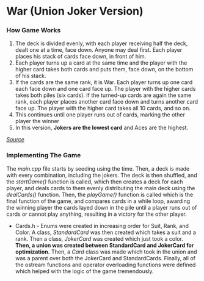 # War (Union Joker Version)

### How Game Works

1. The deck is divided evenly, with each player receiving half the deck, dealt one at a time, face down. Anyone may deal first. Each player places his stack of cards face down, in front of him.
2. Each player turns up a card at the same time and the player with the higher card takes both cards and puts them, face down, on the bottom of his stack.
3. If the cards are the same rank, it is War. Each player turns up one card each face down and one card face up. The player with the higher cards takes both piles (six cards). If the turned-up cards are again the same rank, each player places another card face down and turns another card face up. The player with the higher card takes all 10 cards, and so on.
4. This continues until one player runs out of cards, marking the other player the winner
5. In this version, **Jokers are the lowest card** and Aces are the highest.  

*[Source](https://www.bicyclecards.com/how-to-play/war/)*

### Implementing The Game

The *main.cpp* file starts by seeding using the time. Then, a deck is made with every combination, including the jokers. The deck is then shuffled, and the *startGame()* function is called, which then creates a deck for each player, and deals cards to them evenly distributing the main deck using the *dealCards()* function. Then, the *playGame()* function is called which is the final function of the game, and compares cards in a while loop, awarding the winning player the cards layed down in the pile until a player runs out of cards or cannot play anything, resulting in a victory for the other player. 

* Cards.h - Enums were created in increasing order for Suit, Rank, and Color. A class, *StandardCard* was then created which takes a suit and a rank. Then a class, *JokerCard* was created which just took a color. **Then, a union was created between StandardCard and JokerCard for optimization.** Then, a *Card* class was made which took in the union and was a parent over both the JokerCard and StandardCards. Finally, all of the ostream functions and operator overloading functions were defined which helped with the logic of the game tremendously. 
